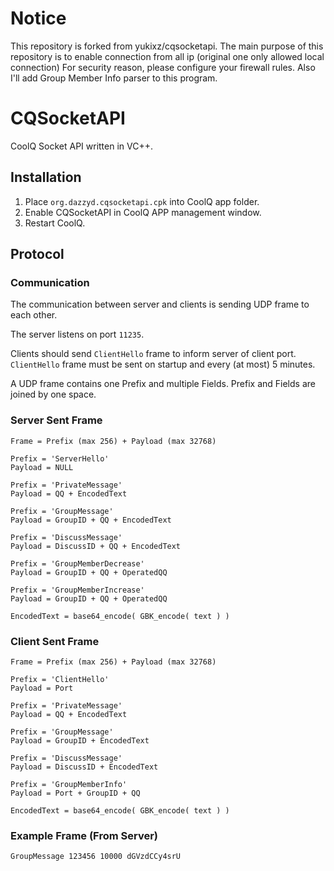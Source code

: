 # Notice
This repository is forked from yukixz/cqsocketapi.
The main purpose of this repository is to enable connection from all ip (original one only allowed local connection) For security reason, please configure your firewall rules.
Also I'll add Group Member Info parser to this program.

# CQSocketAPI
CoolQ Socket API written in VC++.


## Installation
1. Place `org.dazzyd.cqsocketapi.cpk` into CoolQ app folder.
2. Enable CQSocketAPI in CoolQ APP management window.
3. Restart CoolQ.

## Protocol

### Communication
The communication between server and clients is sending UDP frame to each other.

The server listens on port `11235`.

Clients should send `ClientHello` frame to inform server of client port.
`ClientHello` frame must be sent on startup and every (at most) 5 minutes.

A UDP frame contains one Prefix and multiple Fields.
Prefix and Fields are joined by one space.

### Server Sent Frame
```
Frame = Prefix (max 256) + Payload (max 32768)

Prefix = 'ServerHello'
Payload = NULL

Prefix = 'PrivateMessage'
Payload = QQ + EncodedText

Prefix = 'GroupMessage'
Payload = GroupID + QQ + EncodedText

Prefix = 'DiscussMessage'
Payload = DiscussID + QQ + EncodedText

Prefix = 'GroupMemberDecrease'
Payload = GroupID + QQ + OperatedQQ

Prefix = 'GroupMemberIncrease'
Payload = GroupID + QQ + OperatedQQ

EncodedText = base64_encode( GBK_encode( text ) )
```

### Client Sent Frame
```
Frame = Prefix (max 256) + Payload (max 32768)

Prefix = 'ClientHello'
Payload = Port

Prefix = 'PrivateMessage'
Payload = QQ + EncodedText

Prefix = 'GroupMessage'
Payload = GroupID + EncodedText

Prefix = 'DiscussMessage'
Payload = DiscussID + EncodedText

Prefix = 'GroupMemberInfo'
Payload = Port + GroupID + QQ

EncodedText = base64_encode( GBK_encode( text ) )
```

### Example Frame (From Server)
```
GroupMessage 123456 10000 dGVzdCCy4srU
```
